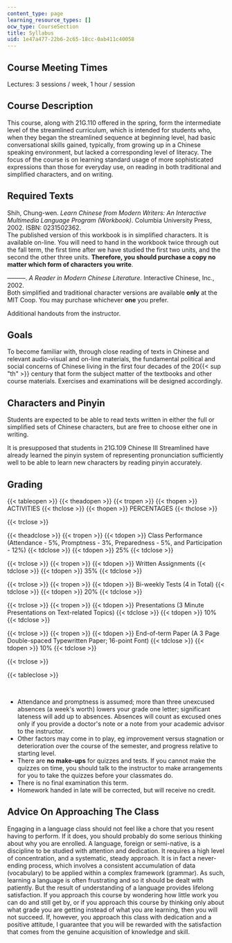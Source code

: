 ```yaml
---
content_type: page
learning_resource_types: []
ocw_type: CourseSection
title: Syllabus
uid: 1e47a477-22b6-2c65-18cc-0ab411c40058
---
```


Course Meeting Times
--------------------

Lectures: 3 sessions / week, 1 hour / session

Course Description
------------------

This course, along with 21G.110 offered in the spring, form the intermediate level of the streamlined curriculum, which is intended for students who, when they began the streamlined sequence at beginning level, had basic conversational skills gained, typically, from growing up in a Chinese speaking environment, but lacked a corresponding level of literacy. The focus of the course is on learning standard usage of more sophisticated expressions than those for everyday use, on reading in both traditional and simplified characters, and on writing.

Required Texts
--------------

Shih, Chung-wen. _Learn Chinese from Modern Writers: An Interactive Multimedia Language Program (Workbook)_. Columbia University Press, 2002. ISBN: 0231502362.  
The published version of this workbook is in simplified characters. It is available on-line. You will need to hand in the workbook twice through out the fall term, the first time after we have studied the first two units, and the second the other three units. **Therefore, you should purchase a copy no matter which form of characters you write**.

———. _A Reader in Modern Chinese Literature_. Interactive Chinese, Inc., 2002.  
Both simplified and traditional character versions are available **only** at the MIT Coop. You may purchase whichever **one** you prefer.

Additional handouts from the instructor.

Goals
-----

To become familiar with, through close reading of texts in Chinese and relevant audio-visual and on-line materials, the fundamental political and social concerns of Chinese living in the first four decades of the 20{{< sup "th" >}} century that form the subject matter of the textbooks and other course materials. Exercises and examinations will be designed accordingly.

Characters and Pinyin
---------------------

Students are expected to be able to read texts written in either the full or simplified sets of Chinese characters, but are free to choose either one in writing.

It is presupposed that students in 21G.109 Chinese III Streamlined have already learned the pinyin system of representing pronunciation sufficiently well to be able to learn new characters by reading pinyin accurately.

Grading
-------

{{< tableopen >}}
{{< theadopen >}}
{{< tropen >}}
{{< thopen >}}
ACTIVITIES
{{< thclose >}}
{{< thopen >}}
PERCENTAGES
{{< thclose >}}

{{< trclose >}}

{{< theadclose >}}
{{< tropen >}}
{{< tdopen >}}
Class Performance (Attendance - 5%, Promptness - 3%, Preparedness - 5%, and Participation - 12%)
{{< tdclose >}}
{{< tdopen >}}
25%
{{< tdclose >}}

{{< trclose >}}
{{< tropen >}}
{{< tdopen >}}
Written Assignments
{{< tdclose >}}
{{< tdopen >}}
35%
{{< tdclose >}}

{{< trclose >}}
{{< tropen >}}
{{< tdopen >}}
Bi-weekly Tests (4 in Total)
{{< tdclose >}}
{{< tdopen >}}
20%
{{< tdclose >}}

{{< trclose >}}
{{< tropen >}}
{{< tdopen >}}
Presentations (3 Minute Presentations on Text-related Topics)
{{< tdclose >}}
{{< tdopen >}}
10%
{{< tdclose >}}

{{< trclose >}}
{{< tropen >}}
{{< tdopen >}}
End-of-term Paper (A 3 Page Double-spaced Typewritten Paper; 16-point Font)
{{< tdclose >}}
{{< tdopen >}}
10%
{{< tdclose >}}

{{< trclose >}}

{{< tableclose >}}

  
 

*   Attendance and promptness is assumed; more than three unexcused absences (a week's worth) lowers your grade one letter; significant lateness will add up to absences. Absences will count as excused ones only if you provide a doctor's note or a note from your academic advisor to the instructor.
*   Other factors may come in to play, eg improvement versus stagnation or deterioration over the course of the semester, and progress relative to starting level.
*   There are **no make-ups** for quizzes and tests. If you cannot make the quizzes on time, you should talk to the instructor to make arrangements for you to take the quizzes before your classmates do.
*   There is no final examination this term.
*   Homework handed in late will be corrected, but will receive no credit.

Advice On Approaching The Class
-------------------------------

Engaging in a language class should not feel like a chore that you resent having to perform. If it does, you should probably do some serious thinking about why you are enrolled. A language, foreign or semi-native, is a discipline to be studied with attention and dedication. It requires a high level of concentration, and a systematic, steady approach. It is in fact a never-ending process, which involves a consistent accumulation of data (vocabulary) to be applied within a complex framework (grammar). As such, learning a language is often frustrating and so it should be dealt with patiently. But the result of understanding of a language provides lifelong satisfaction. If you approach this course by wondering how little work you can do and still get by, or if you approach this course by thinking only about what grade you are getting instead of what you are learning, then you will not succeed. If, however, you approach this class with dedication and a positive attitude, I guarantee that you will be rewarded with the satisfaction that comes from the genuine acquisition of knowledge and skill.